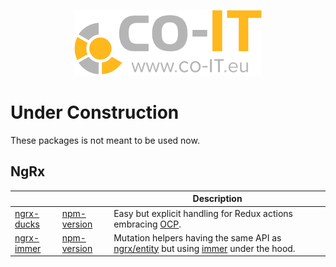 <p align="center">
  <a href="https://co-IT.eu" target="blank"><img src="./assets/logo.png" alt="www.co-IT.eu" width="300"></a>
</p>

# Under Construction

These packages is not meant to be used now.

## NgRx

|                |                 | Description                                                                                   |
| -------------- | --------------- | --------------------------------------------------------------------------------------------- |
| [ngrx-ducks]() | [npm-version]() | Easy but explicit handling for Redux actions embracing [OCP].                              |
| [ngrx-immer]() | [npm-version]() | Mutation helpers having the same API as [ngrx/entity] but using [immer] under the hood. |

[OCP]: https://en.wikipedia.org/wiki/Open%E2%80%93closed_principle
[ngrx/entity]: https://github.com/ngrx/platform/blob/master/docs/entity/README.md
[immer]: https://github.com/mweststrate/immer
